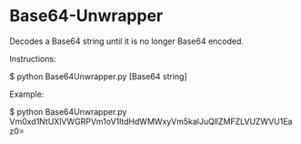 # Base64-Unwrapper
Decodes a Base64 string until it is no longer Base64 encoded.


Instructions:

$ python Base64Unwrapper.py [Base64 string]


Example:

$ python Base64Unwrapper.py Vm0xd1NtUXlVWGRPVm1oV1ltdHdWMWxyVm5kalJuQllZMFZLVUZWVU1Eaz0=
